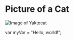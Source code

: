 # Picture of a Cat
![Image of Yaktocat](https://octodex.github.com/images/yaktocat.png)

var myVar = "Hello, world!";
